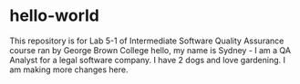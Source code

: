 # hello-world
This repository is for Lab 5-1 of Intermediate Software Quality Assurance course ran by George Brown College
hello, my name is Sydney - I am a QA Analyst for a legal software company. I have 2 dogs and love gardening. 
I am making more changes here.
